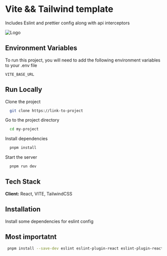 # Vite && Tailwind template

Includes Eslint and prettier config along with api interceptors

![Logo](https://dev-to-uploads.s3.amazonaws.com/uploads/articles/th5xamgrr6se0x5ro4g6.png)

## Environment Variables

To run this project, you will need to add the following environment variables to your .env file

`VITE_BASE_URL`

## Run Locally

Clone the project

```bash
  git clone https://link-to-project
```

Go to the project directory

```bash
  cd my-project
```

Install dependencies

```bash
  pnpm install
```

Start the server

```bash
  pnpm run dev
```

## Tech Stack

**Client:** React, VITE, TailwindCSS

## Installation

Install some dependencies for eslint config

## Most importatnt

```bash
 pnpm install --save-dev eslint eslint-plugin-react eslint-plugin-react-hooks eslint-plugin-jsx-a11y eslint-config-prettier eslint-plugin-prettier prettier
```
